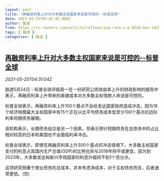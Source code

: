 ```yaml
---
layout: post
title: "再融资利率上升对大多数主权国家来说是可控的--标普全球"
date: 2021-05-25T05:01:02.000Z
author: 路透
from: https://cn.reuters.com/article/refinancing-rate-s-p-0524-mon-idCNKCS2D60B8
tags: [ 路透 ]
categories: [ 路透 ]
---
```

<!--1621918862000-->
[再融资利率上升对大多数主权国家来说是可控的--标普全球](https://cn.reuters.com/article/refinancing-rate-s-p-0524-mon-idCNKCS2D60B8)
------

<div>
<div><i>2021-05-25T04:31:04Z</i></div><p>路透5月24日 - 标普全球评级周一在一份研究公债收益率上升的财政影响的报告中表示，再融资利率上升带来的直接成本对大多数主权借款人来说是可控的。</p><p>标普全球表示，再融资利率上升100个基点不会给发达国家政府造成冲击，因为18个经济规模最大主权国家中有15个正在以比平均债务成本低至少100个基点的边际利率将期债务展期。</p><p>该机构表示，长期债务组合是另一个因素，但表示预计短期债务在总债务中的占比相对较高的日本和美国也不会面临利率冲击。</p><p>标普全球表示，即使在再融资利率上升300个基点的冲击情境下，大多数主权国家支付的利息占其国内生产总值(GDP)的比例也将与2018年持平或更低，因为到2023年，大多数发达和新兴市场国家的利息升幅将不到1个百分点。</p><p>这项研究侧重于商业债务的总成本，并未考虑净成本，对于主权债务而言，后者通常更低。(完)</p>
</div>
